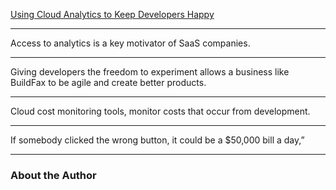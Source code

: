 [Using Cloud Analytics to Keep Developers Happy](https://thenewstack.io/using-cloud-analytics-to-keep-developers-happy/)

---

Access to analytics is a key motivator of SaaS companies.

---

Giving developers the freedom to experiment allows a business like BuildFax to be agile and create better products.

---

Cloud cost monitoring tools, monitor costs that occur from development.

---

If somebody clicked the wrong button, it could be a $50,000 bill a day,”

---

### About the Author